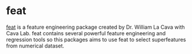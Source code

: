 # feat

[feat][1] is a feature engineering package created by Dr. William La Cava with Cava Lab. 
feat contains several powerful feature engineering and regression tools so this packages aims to 
use feat to select superfeatures from numerical dataset.

[1]:https://github.com/cavalab/feat